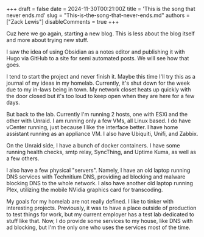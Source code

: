 +++
draft = false
date = 2024-11-30T00:21:00Z
title = 'This is the song that never ends.md'
slug = "This-is-the-song-that-never-ends.md"
authors = ["Zack Lewis"]
disableComments = true
+++


Cuz here we go again, starting a new blog. This is less about the blog itself and more about trying new stuff. 

I saw the idea of using Obsidian as a notes editor and publishing it with Hugo via GitHub to a site for semi automated posts. We will see how that goes.

I tend to start the project and never finish it. Maybe this time I'll try this as a journal of my ideas in my homelab. Currently, it's shut down for the week due to my in-laws being in town. My network closet heats up quickly with the door closed but it's too loud to keep open when they are here for a few days. 

But back to the lab. Currently I'm running 2 hosts, one with ESXi and the other with Unraid. I am running only a few VMs, all Linux based. I do have vCenter running, just because I like the interface better. I have home assistant running as an appliance VM. I also have Ubiquiti, Unifi, and Zabbix. 

On the Unraid side, I have a bunch of docker containers. I have some running health checks, smtp relay, SyncThing, and Uptime Kuma, as well as a few others. 

I also have a few physical "servers". Namely, I have an old laptop running DNS services with Technitium DNS, providing ad blocking and malware blocking DNS to the whole network. I also have another old laptop running Plex, utilizing the mobile NVidia graphics card for transcoding. 

My goals for my homelab are not really defined. I like to tinker with interesting projects. Previously, it was to have a place outside of production to test things for work, but my current employer has a test lab dedicated to stuff like that. Now, I do provide some services to my house, like DNS with ad blocking, but I'm the only one who uses the services most of the time.  

